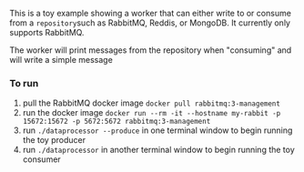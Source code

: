 This is a toy example showing a worker that can either write to or consume from a `repository`such as RabbitMQ, Reddis, or MongoDB. It currently only supports RabbitMQ.

The worker will print messages from the repository when "consuming" and will write a simple message 

### To run
1. pull the RabbitMQ docker image `docker pull rabbitmq:3-management`
2. run the docker image `docker run --rm -it --hostname my-rabbit -p 15672:15672 -p 5672:5672 rabbitmq:3-management`
3. run `./dataprocessor --produce` in one terminal window to begin running the toy producer
4. run `./dataprocessor` in another terminal window to begin running the toy consumer